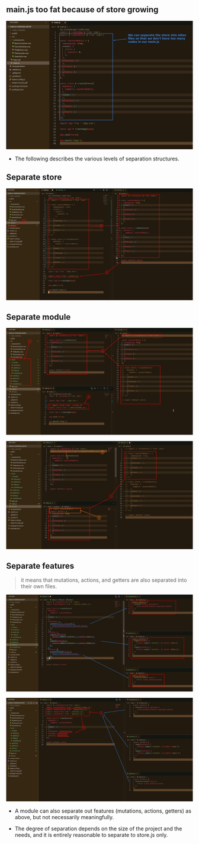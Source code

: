 ## **main.js too fat because of store growing**

![Alt main.js too fat](pic/01.jpg)

- The following describes the various levels of separation structures.

## **Separate store**

![Alt split store](pic/02.jpg)

## **Separate module**

![Alt to store/index](pic/03.jpg)

![Alt to store/counter/index](pic/04.jpg)

## **Separate features**

> it means that mutations, actions, and getters are also separated into their own files.

![Alt split to features from index](pic/05.jpg)

![Alt import/use features back](pic/06.jpg)

- A module can also separate out features (mutations, actions, getters) as above, but not necessarily meaningfully.

- The degree of separation depends on the size of the project and the needs, and it is entirely reasonable to separate to store.js only.
